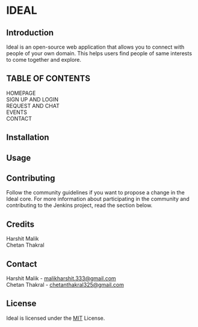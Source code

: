 
# IDEAL

## Introduction
Ideal is an open-source web application that allows you to   connect with people of your own domain. This helps users find people of same interests to come together and explore.


## TABLE OF CONTENTS
HOMEPAGE <br />
SIGN UP AND LOGIN <br />
REQUEST AND CHAT <br />
EVENTS <br />
CONTACT <br />


## Installation


## Usage


## Contributing
Follow the community guidelines if you want to propose a change in the Ideal core. For more information about participating in the community and contributing to the Jenkins project, read the section below.


## Credits
Harshit Malik  <br /> 
Chetan Thakral  <br /> 


## Contact
Harshit Malik - malikharshit.333@gmail.com  <br /> 
Chetan Thakral - chetanthakral325@gmail.com  <br /> 


## License
Ideal is licensed under the [MIT](https://choosealicense.com/licenses/mit/) License.

